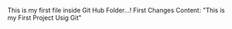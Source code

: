 This is my first file inside Git Hub Folder...!
First Changes Content:
"This is my First Project Usig Git"